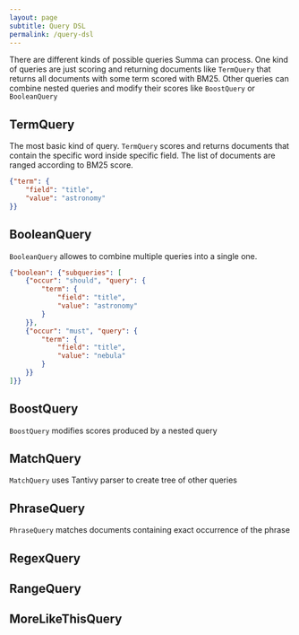 ```yaml
---
layout: page
subtitle: Query DSL
permalink: /query-dsl
---
```


There are different kinds of possible queries Summa can process. 
One kind of queries are just scoring and returning documents like `TermQuery` 
that returns all documents with some term scored with BM25. Other queries can
combine nested queries and modify their scores like `BoostQuery` or `BooleanQuery`

## TermQuery

The most basic kind of query. 
`TermQuery` scores and returns documents that contain the specific word inside specific field.
The list of documents are ranged according to BM25 score.
```json 
{"term": {
    "field": "title", 
    "value": "astronomy"
}}
```

## BooleanQuery

`BooleanQuery` allowes to combine multiple queries into a single one.
```json 
{"boolean": {"subqueries": [
    {"occur": "should", "query": {
        "term": {
            "field": "title",
            "value": "astronomy"
        }
    }},
    {"occur": "must", "query": {
        "term": {
            "field": "title",
            "value": "nebula"
        }
    }}
]}}
```

## BoostQuery

`BoostQuery` modifies scores produced by a nested query

## MatchQuery

`MatchQuery` uses Tantivy parser to create tree of other queries

## PhraseQuery

`PhraseQuery` matches documents containing exact occurrence of the phrase

## RegexQuery

## RangeQuery

## MoreLikeThisQuery